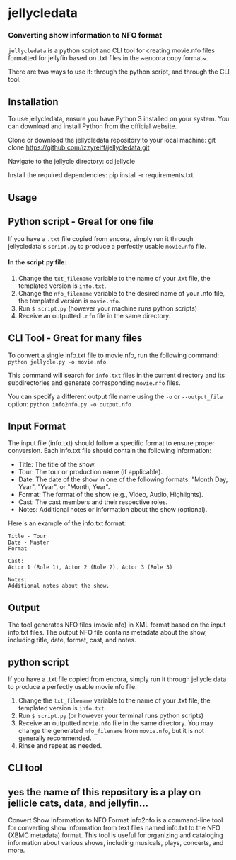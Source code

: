 # jellycledata
### Converting show information to NFO format

`jellycledata` is a python script and CLI tool for creating movie.nfo files formatted for jellyfin based on .txt files in the ~encora copy format~.

There are two ways to use it: through the python script, and through the CLI tool.

## Installation
To use jellycledata, ensure you have Python 3 installed on your system. You can download and install Python from the official website.

Clone or download the jellycledata repository to your local machine:
    git clone https://github.com/izzyreiff/jellycledata.git

Navigate to the jellycle directory:
    cd jellycle

Install the required dependencies:
    pip install -r requirements.txt

## Usage

## Python script - Great for one file
If you have a `.txt` file copied from encora, simply run it through jellycledata's `script.py` to produce a perfectly usable `movie.nfo` file.
#### In the script.py file:
1. Change the `txt_filename` variable to the name of your .txt file, the templated version is `info.txt`.
2. Change the `nfo_filename` variable to the desired name of your .nfo file, the templated version is `movie.nfo`.
3. Run `$ script.py` (however your machine runs python scripts)
4. Receive an outputted `.nfo` file in the same directory.


## CLI Tool - Great for many files
To convert a single info.txt file to movie.nfo, run the following command:
`python jellycle.py -o movie.nfo`

This command will search for `info.txt` files in the current directory and its subdirectories and generate corresponding `movie.nfo` files.

You can specify a different output file name using the `-o` or `--output_file` option:
`python info2nfo.py -o output.nfo`

## Input Format
The input file (info.txt) should follow a specific format to ensure proper conversion. Each info.txt file should contain the following information:

- Title: The title of the show.
- Tour: The tour or production name (if applicable).
- Date: The date of the show in one of the following formats: "Month Day, Year", "Year", or "Month, Year".
- Format: The format of the show (e.g., Video, Audio, Highlights).
- Cast: The cast members and their respective roles.
- Notes: Additional notes or information about the show (optional).

Here's an example of the info.txt format:

    Title - Tour
    Date - Master
    Format

    Cast:
    Actor 1 (Role 1), Actor 2 (Role 2), Actor 3 (Role 3)

    Notes:
    Additional notes about the show.

## Output
The tool generates NFO files (movie.nfo) in XML format based on the input info.txt files. The output NFO file contains metadata about the show, including title, date, format, cast, and notes.


## python script
If you have a .txt file copied from encora, simply run it through jellycle data to produce a perfectly usable movie.nfo file.
1. Change the `txt_filename` variable to the name of your .txt file, the templated version is `info.txt`.
2. Run `$ script.py` (or however your terminal runs python scripts)
3. Receive an outputted `movie.nfo` file in the same directory. You may change the generated `nfo_filename` from `movie.nfo`, but it is not generally recommended.
4. Rinse and repeat as needed.

## CLI tool


## yes the name of this repository is a play on jellicle cats, data, and jellyfin...

Convert Show Information to NFO Format
info2nfo is a command-line tool for converting show information from text files named info.txt to the NFO (XBMC metadata) format. This tool is useful for organizing and cataloging information about various shows, including musicals, plays, concerts, and more.



